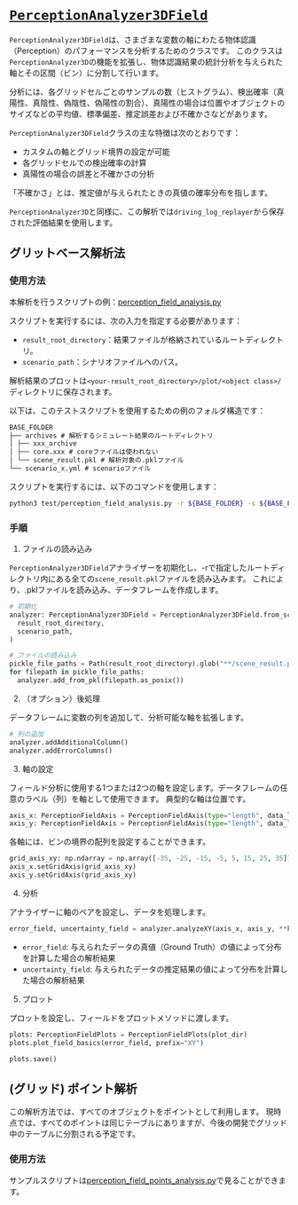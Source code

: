 # [`PerceptionAnalyzer3DField`](../../../perception_eval/perception_eval/tool/perception_analyzer3dfield.py)

`PerceptionAnalyzer3DField`は、さまざまな変数の軸にわたる物体認識（Perception）のパフォーマンスを分析するためのクラスです。
このクラスは`PerceptionAnalyzer3D`の機能を拡張し、物体認識結果の統計分析を与えられた軸とその区間（ビン）に分割して行います。

分析には、各グリッドセルごとのサンプルの数（ヒストグラム）、検出確率（真陽性、真陰性、偽陰性、偽陽性の割合）、真陽性の場合は位置やオブジェクトのサイズなどの平均値、標準偏差、推定誤差および不確かさなどがあります。

`PerceptionAnalyzer3DField`クラスの主な特徴は次のとおりです：

- カスタムの軸とグリッド境界の設定が可能
- 各グリッドセルでの検出確率の計算
- 真陽性の場合の誤差と不確かさの分析

「不確かさ」とは、推定値が与えられたときの真値の確率分布を指します。

`PerceptionAnalyzer3D`と同様に、この解析では`driving_log_replayer`から保存された評価結果を使用します。

## グリットベース解析法

### 使用方法

本解析を行うスクリプトの例：[perception_field_analysis.py](../../../perception_eval/test/perception_field_analysis.py)

スクリプトを実行するには、次の入力を指定する必要があります：

- `result_root_directory`：結果ファイルが格納されているルートディレクトリ。
- `scenario_path`：シナリオファイルへのパス。

解析結果のプロットは`<your-result_root_directory>/plot/<object class>/`ディレクトリに保存されます。

以下は、このテストスクリプトを使用するための例のフォルダ構造です：

```md
BASE_FOLDER  
├── archives # 解析するシミュレート結果のルートディレクトリ
│ ├── xxx_archive
│ ├── core.xxx # coreファイルは使われない
│ └── scene_result.pkl # 解析対象の.pklファイル
└── scenario_x.yml # scenarioファイル
```

スクリプトを実行するには、以下のコマンドを使用します：

```sh
python3 test/perception_field_analysis.py -r ${BASE_FOLDER} -s ${BASE_FOLDER}/${SCENARIO_FILE}
```

### 手順

1. ファイルの読み込み

`PerceptionAnalyzer3DField`アナライザーを初期化し、-rで指定したルートディレクトリ内にある全ての`scene_result.pkl`ファイルを読み込みます。
これにより、.pklファイルを読み込み、データフレームを作成します。

```python
# 初期化
analyzer: PerceptionAnalyzer3DField = PerceptionAnalyzer3DField.from_scenario(
  result_root_directory,
  scenario_path,
)

# ファイルの読み込み
pickle_file_paths = Path(result_root_directory).glob("**/scene_result.pkl")
for filepath in pickle_file_paths:
  analyzer.add_from_pkl(filepath.as_posix())
```

2. （オプション）後処理

データフレームに変数の列を追加して、分析可能な軸を拡張します。

```python
# 列の追加
analyzer.addAdditionalColumn()
analyzer.addErrorColumns()
```

3. 軸の設定

フィールド分析に使用する1つまたは2つの軸を設定します。データフレームの任意のラベル（列）を軸として使用できます。
典型的な軸は位置です。

```python
axis_x: PerceptionFieldAxis = PerceptionFieldAxis(type="length", data_label="x")
axis_y: PerceptionFieldAxis = PerceptionFieldAxis(type="length", data_label="y")
```

各軸には、ビンの境界の配列を設定することができます。

```python
grid_axis_xy: np.ndarray = np.array([-35, -25, -15, -5, 5, 15, 25, 35])
axis_x.setGridAxis(grid_axis_xy)
axis_y.setGridAxis(grid_axis_xy)
```

4. 分析

アナライザーに軸のペアを設定し、データを処理します。

```python
error_field, uncertainty_field = analyzer.analyzeXY(axis_x, axis_y, **kwargs)
```

- `error_field`: 与えられたデータの真値（Ground Truth）の値によって分布を計算した場合の解析結果
- `uncertainty_field`: 与えられたデータの推定結果の値によって分布を計算した場合の解析結果

5. プロット

プロットを設定し、フィールドをプロットメソッドに渡します。

```python
plots: PerceptionFieldPlots = PerceptionFieldPlots(plot_dir)
plots.plot_field_basics(error_field, prefix="XY")

plots.save()
```

## (グリッド) ポイント解析

この解析方法では、すべてのオブジェクトをポイントとして利用します。
現時点では、すべてのポイントは同じテーブルにありますが、今後の開発でグリッド中のテーブルに分割される予定です。

### 使用方法

サンプルスクリプトは[perception_field_points_analysis.py](../../../perception_eval/test/perception_field_points_analysis.py)で見ることができます。
